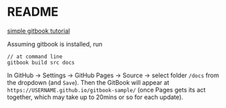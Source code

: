 # README

[simple gitbook tutorial](https://hackernoon.com/how-to-publish-a-book-with-gitbook-cli-and-github-pages-in-7-minutes-i61w3wjn)

Assuming gitbook is installed, run

```
// at command line
gitbook build src docs
```

In GitHub -> Settings -> GitHub Pages -> Source -> select folder `/docs` from the dropdown (and `Save`). Then the GitBook will appear at `https://USERNAME.github.io/gitbook-sample/` (once Pages gets its act together, which may take up to 20mins or so for each update).